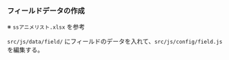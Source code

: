 ### フィールドデータの作成
※ `ssアニメリスト.xlsx` を参考

`src/js/data/field/` にフィールドのデータを入れて、`src/js/config/field.js`を編集する。

